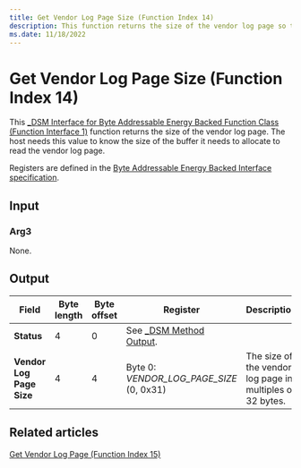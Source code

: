 ```yaml
---
title: Get Vendor Log Page Size (Function Index 14)
description: This function returns the size of the vendor log page so that the host knows the size of the buffer it needs to allocate to read the vendor log page.
ms.date: 11/18/2022
---
```


# Get Vendor Log Page Size (Function Index 14)

This [_DSM Interface for Byte Addressable Energy Backed Function Class (Function Interface 1)](-dsm-interface-for-byte-addressable-energy-backed-function-class--function-interface-1-.md) function returns the size of the vendor log page. The host needs this value to know the size of the buffer it needs to allocate to read the vendor log page.

Registers are defined in the [Byte Addressable Energy Backed Interface specification](https://www.jedec.org/category/keywords/nvdimm-n).

## Input

### Arg3

None.

## Output

| Field | Byte length | Byte offset | Register | Description |
| ----- | ----------- | ----------- | -------- | ----------- |
| **Status**                   | 4 | 0 | See [_DSM Method Output](-dsm-interface-for-byte-addressable-energy-backed-function-class--function-interface-1-.md). |
| **Vendor Log Page Size** | 4 | 4 | Byte 0: *VENDOR_LOG_PAGE_SIZE* (0, 0x31) | The size of the vendor log page in multiples of 32 bytes. |

## Related articles

[Get Vendor Log Page (Function Index 15)](get-vendor-log-page--function-index-15-.md)
